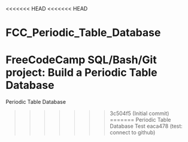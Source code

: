 <<<<<<< HEAD
<<<<<<< HEAD
# FCC_Periodic_Table_Database
FreeCodeCamp SQL/Bash/Git project: Build a Periodic Table Database
=======
Periodic Table Database
>>>>>>> 3c504f5 (Initial commit)
=======
Periodic Table Database
Test
>>>>>>> eaca478 (test: connect to github)
